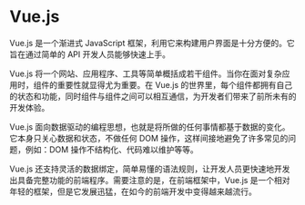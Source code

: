 # Vue.js
Vue.js 是一个渐进式 JavaScript 框架，利用它来构建用户界面是十分方便的。它旨在通过简单的 API 开发人员能够快速上手。

Vue.js 将一个网站、应用程序、工具等简单概括成若干组件。当你在面对复杂应用时，组件的重要性就显得尤为重要。在 Vue.js 的世界里，每个组件都拥有自己的状态和功能，同时组件与组件之间可以相互通信，为开发者们带来了前所未有的开发体验。

Vue.js 面向数据驱动的编程思想，也就是将所做的任何事情都基于数据的变化。它本身只关心数据和状态，不做任何 DOM 操作，这样间接地避免了许多常见的问题，例如：DOM 操作不结构化、代码难以维护等等。

Vue.js 还支持灵活的数据绑定，简单易懂的语法规则，让开发人员更快速地开发出具备完整功能的前端程序。需要注意的是，在前端框架中，Vue.js 是一个相对年轻的框架，但是它发展迅猛，在如今的前端开发中变得越来越流行。
